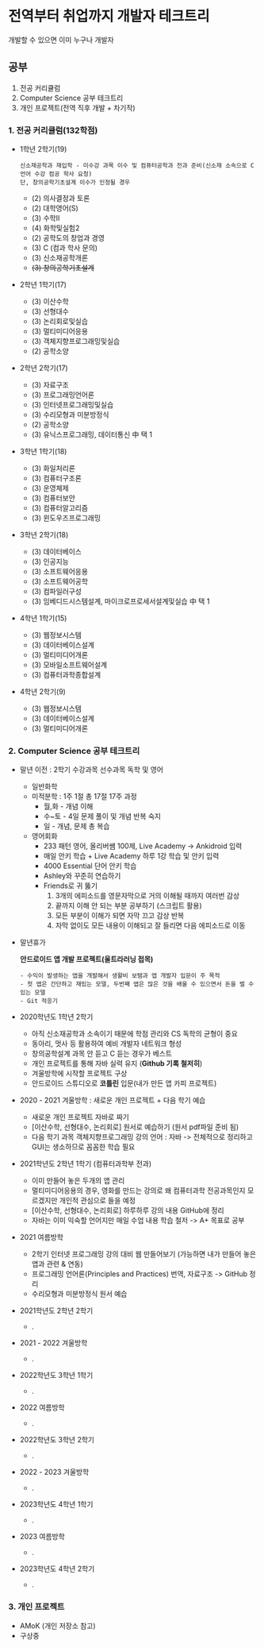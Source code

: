 # 전역부터 취업까지 개발자 테크트리
  개발할 수 있으면 이미 누구나 개발자
  ## 공부
  1. 전공 커리큘럼
  2. Computer Science 공부 테크트리
  3. 개인 프로젝트(전역 직후 개발 + 차기작)
  
### 1. 전공 커리큘럼(132학점)
  - 1학년 2학기(19)
      ```
      신소재공학과 재입학 - 미수강 과목 이수 및 컴퓨터공학과 전과 준비(신소재 소속으로 C언어 수강 컴공 학사 요청)
      단, 창의공학기초설계 이수가 인정될 경우
      ```
    - (2) 의사결정과 토론
    - (2) 대학영어(S)
    - (3) 수학Ⅱ
    - (4) 화학및실험2
    - (2) 공학도의 창업과 경영
    - (3) C (컴과 학사 문의)
    - (3) 신소재공학개론
    - ~~(3) 창의공학기초설계~~
    
  - 2학년 1학기(17)
    - (3) 이산수학
    - (3) 선형대수
    - (3) 논리회로및실습
    - (3) 멀티미디어응용
    - (3) 객체지향프로그래밍및실습
    - (2) 공학소양
  
  - 2학년 2학기(17)
    - (3) 자료구조
    - (3) 프로그래밍언어론
    - (3) 인터넷프로그래밍및실습
    - (3) 수리모형과 미분방정식
    - (2) 공학소양
    - (3) 유닉스프로그래밍, 데이터통신 中 택 1
    
  - 3학년 1학기(18)
    - (3) 화일처리론
    - (3) 컴퓨터구조론
    - (3) 운영체제
    - (3) 컴퓨터보안
    - (3) 컴퓨터알고리즘
    - (3) 윈도우즈프로그래밍
    
  - 3학년 2학기(18)
    - (3) 데이터베이스
    - (3) 인공지능
    - (3) 소프트웨어응용
    - (3) 소프트웨어공학
    - (3) 컴파일러구성
    - (3) 임베디드시스템설계, 마이크로프로세서설계및실습 中 택 1
    
  - 4학년 1학기(15)
    - (3) 웹정보시스템
    - (3) 데이터베이스설계
    - (3) 멀티미디어개론
    - (3) 모바일소프트웨어설계
    - (3) 컴퓨터과학종합설계
    
  - 4학년 2학기(9)
    - (3) 웹정보시스템
    - (3) 데이터베이스설계
    - (3) 멀티미디어개론
    
### 2. Computer Science 공부 테크트리
  - 말년 이전 : 2학기 수강과목 선수과목 독학 및 영어
    - 일반화학
    - 미적분학 : 1주 1절 총 17절 17주 과정
      - 월,화 - 개념 이해 
      - 수~토 - 4일 문제 풀이 및 개념 반복 숙지
      - 일 - 개념, 문제 총 복습 
    - 영어회화
      - 233 패턴 영어, 올리버쌤 100제, Live Academy -> Ankidroid 입력
      - 매일 안키 학습 + Live Academy 하루 1강 학습 및 안키 입력
      - 4000 Essential 단어 안키 학습
      - Ashley와 꾸준히 연습하기
      - Friends로 귀 뚫기
        1. 3개의 에피소드를 영문자막으로 거의 이해될 때까지 여러번 감상
        2. 끝까지 이해 안 되는 부분 공부하기 (스크립트 활용)
        3. 모든 부분이 이해가 되면 자막 끄고 감상 반복
        4. 자막 없이도 모든 내용이 이해되고 잘 들리면 다음 에피소드로 이동

   - 말년휴가
   
      **안드로이드 앱 개발 프로젝트(울트라러닝 접목)**
      
      ```
      - 수익이 발생하는 앱을 개발해서 생활비 보탬과 앱 개발자 입문이 주 목적
      - 첫 앱은 간단하고 재밌는 모델, 두번째 앱은 많은 것을 배울 수 있으면서 돈을 벌 수 있는 모델
      - Git 적응기
      ```
      
   - 2020학년도 1학년 2학기
      - 아직 신소재공학과 소속이기 때문에 학점 관리와 CS 독학의 균형이 중요
      - 동아리, 멋사 등 활용하여 예비 개발자 네트워크 형성
      - 창의공학설계 과목 안 듣고 C 듣는 경우가 베스트
      - 개인 프로젝트를 통해 자바 실력 유지 (**Github 기록 철저히**)
      - 겨울방학에 시작할 프로젝트 구상
      - 안드로이드 스튜디오로 **코틀린** 입문(내가 만든 앱 카피 프로젝트)
      
   - 2020 - 2021 겨울방학 : 새로운 개인 프로젝트 + 다음 학기 예습
      - 새로운 개인 프로젝트 자바로 짜기
      - [이산수학, 선형대수, 논리회로] 원서로 예습하기 (원서 pdf파일 준비 됨)
      - 다음 학기 과목 객체지향프로그래밍 강의 언어 : 자바 -> 전체적으로 정리하고 GUI는 생소하므로 꼼꼼한 학습 필요
      
   - 2021학년도 2학년 1학기 (컴퓨터과학부 전과)
      - 이미 만들어 놓은 두개의 앱 관리
      - 멀티미디어응용의 경우, 영화를 만드는 강의로 왜 컴퓨터과학 전공과목인지 모르겠지만 개인적 관심으로 들을 예정
      - [이산수학, 선형대수, 논리회로] 하루하루 강의 내용 GitHub에 정리
      - 자바는 이미 익숙할 언어지만 매일 수업 내용 학습 철저 -> A+ 목표로 공부
      
      
   - 2021 여름방학 
      - 2학기 인터넷 프로그래밍 강의 대비 웹 만들어보기 (가능하면 내가 만들어 놓은 앱과 관련 & 연동)
      - 프로그래밍 언어론(Principles and Practices) 번역, 자료구조 -> GitHub 정리 
      - 수리모형과 미분방정식 원서 예습
   - 2021학년도 2학년 2학기
      - .
      
   - 2021 - 2022 겨울방학
      - .
      
   - 2022학년도 3학년 1학기
      - .
      
   - 2022 여름방학
      - .
      
   - 2022학년도 3학년 2학기
      - .
      
   - 2022 - 2023 겨울방학
      - .
      
   - 2023학년도 4학년 1학기
      - .
      
   - 2023 여름방학
      - .
      
   - 2023학년도 4학년 2학기
      - .
   
      
### 3. 개인 프로젝트
  - AMoK (개인 저장소 참고)
  - 구상중
